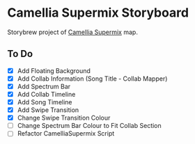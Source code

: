 # Camellia Supermix Storyboard

Storybrew project of [Camellia Supermix](https://osu.ppy.sh/beatmapsets/1821204) map.

## To Do

- [X] Add Floating Background
- [X] Add Collab Information (Song Title - Collab Mapper)
- [X] Add Spectrum Bar
- [X] Add Collab Timeline
- [X] Add Song Timeline
- [X] Add Swipe Transition
- [X] Change Swipe Transition Colour
- [ ] Change Spectrum Bar Colour to Fit Collab Section
- [ ] Refactor CamelliaSupermix Script